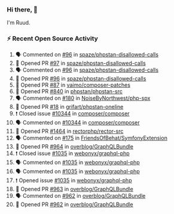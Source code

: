 ### Hi there, 👋

I'm Ruud.
 
### :zap: Recent Open Source Activity

<!--START_SECTION:activity-->
1. 🗣 Commented on [#96](https://github.com/spaze/phpstan-disallowed-calls/issues/96) in [spaze/phpstan-disallowed-calls](https://github.com/spaze/phpstan-disallowed-calls)
2. 💪 Opened PR [#97](https://github.com/spaze/phpstan-disallowed-calls/pull/97) in [spaze/phpstan-disallowed-calls](https://github.com/spaze/phpstan-disallowed-calls)
3. 🗣 Commented on [#96](https://github.com/spaze/phpstan-disallowed-calls/issues/96) in [spaze/phpstan-disallowed-calls](https://github.com/spaze/phpstan-disallowed-calls)
4. 💪 Opened PR [#96](https://github.com/spaze/phpstan-disallowed-calls/pull/96) in [spaze/phpstan-disallowed-calls](https://github.com/spaze/phpstan-disallowed-calls)
5. 💪 Opened PR [#87](https://github.com/vaimo/composer-patches/pull/87) in [vaimo/composer-patches](https://github.com/vaimo/composer-patches)
6. 💪 Opened PR [#840](https://github.com/phpstan/phpstan-src/pull/840) in [phpstan/phpstan-src](https://github.com/phpstan/phpstan-src)
7. 🗣 Commented on [#180](https://github.com/NoiseByNorthwest/php-spx/issues/180) in [NoiseByNorthwest/php-spx](https://github.com/NoiseByNorthwest/php-spx)
8. 💪 Opened PR [#18](https://github.com/grifart/phpstan-oneline/pull/18) in [grifart/phpstan-oneline](https://github.com/grifart/phpstan-oneline)
9. ❗️ Closed issue [#10344](https://github.com/composer/composer/issues/10344) in [composer/composer](https://github.com/composer/composer)
10. 🗣 Commented on [#10344](https://github.com/composer/composer/issues/10344) in [composer/composer](https://github.com/composer/composer)
11. 💪 Opened PR [#1464](https://github.com/rectorphp/rector-src/pull/1464) in [rectorphp/rector-src](https://github.com/rectorphp/rector-src)
12. 🗣 Commented on [#175](https://github.com/FriendsOfBehat/SymfonyExtension/issues/175) in [FriendsOfBehat/SymfonyExtension](https://github.com/FriendsOfBehat/SymfonyExtension)
13. 💪 Opened PR [#964](https://github.com/overblog/GraphQLBundle/pull/964) in [overblog/GraphQLBundle](https://github.com/overblog/GraphQLBundle)
14. ❗️ Closed issue [#1035](https://github.com/webonyx/graphql-php/issues/1035) in [webonyx/graphql-php](https://github.com/webonyx/graphql-php)
15. 🗣 Commented on [#1035](https://github.com/webonyx/graphql-php/issues/1035) in [webonyx/graphql-php](https://github.com/webonyx/graphql-php)
16. 🗣 Commented on [#1035](https://github.com/webonyx/graphql-php/issues/1035) in [webonyx/graphql-php](https://github.com/webonyx/graphql-php)
17. ❗️ Opened issue [#1035](https://github.com/webonyx/graphql-php/issues/1035) in [webonyx/graphql-php](https://github.com/webonyx/graphql-php)
18. 💪 Opened PR [#963](https://github.com/overblog/GraphQLBundle/pull/963) in [overblog/GraphQLBundle](https://github.com/overblog/GraphQLBundle)
19. 🗣 Commented on [#962](https://github.com/overblog/GraphQLBundle/issues/962) in [overblog/GraphQLBundle](https://github.com/overblog/GraphQLBundle)
20. 💪 Opened PR [#962](https://github.com/overblog/GraphQLBundle/pull/962) in [overblog/GraphQLBundle](https://github.com/overblog/GraphQLBundle)
<!--END_SECTION:activity-->
